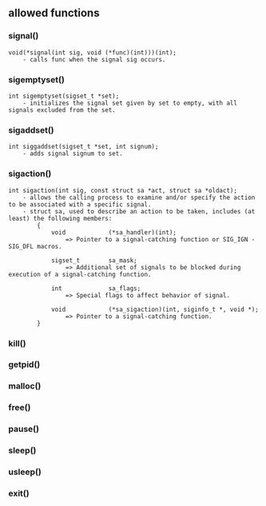 ## allowed functions 
###	signal() 
	void(*signal(int sig, void (*func)(int)))(int);
		- calls func when the signal sig occurs.
###	sigemptyset()
	int	sigemptyset(sigset_t *set);
		- initializes the signal set given by set to empty, with all signals excluded from the set.

###	sigaddset()
	int	siggaddset(sigset_t *set, int signum);
		- adds signal signum to set.

### sigaction()
	int	sigaction(int sig, const struct sa *act, struct sa *oldact);
		- allows the calling process to examine and/or specify the action to be associated with a specific signal.
		- struct sa, used to describe an action to be taken, includes (at least) the following members: 
			{
				void			(*sa_handler)(int);
					=> Pointer to a signal-catching function or SIG_IGN - SIG_DFL macros.

				sigset_t		sa_mask;
					=> Additional set of signals to be blocked during execution of a signal-catching function.

				int				sa_flags;
					=> Special flags to affect behavior of signal.

				void			(*sa_sigaction)(int, siginfo_t *, void *);
					=> Pointer to a signal-catching function.
			}
			

### kill()
### getpid()
### malloc()
### free()
### pause()
### sleep()
### usleep()
### exit()
